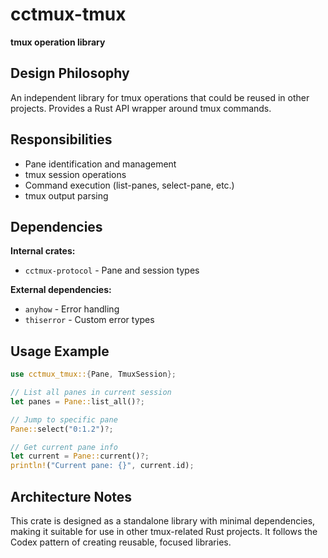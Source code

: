 # cctmux-tmux

**tmux operation library**

## Design Philosophy

An independent library for tmux operations that could be reused in other projects. Provides a Rust API wrapper around tmux commands.

## Responsibilities

- Pane identification and management
- tmux session operations
- Command execution (list-panes, select-pane, etc.)
- tmux output parsing

## Dependencies

**Internal crates:**
- `cctmux-protocol` - Pane and session types

**External dependencies:**
- `anyhow` - Error handling
- `thiserror` - Custom error types

## Usage Example

```rust
use cctmux_tmux::{Pane, TmuxSession};

// List all panes in current session
let panes = Pane::list_all()?;

// Jump to specific pane
Pane::select("0:1.2")?;

// Get current pane info
let current = Pane::current()?;
println!("Current pane: {}", current.id);
```

## Architecture Notes

This crate is designed as a standalone library with minimal dependencies, making it suitable for use in other tmux-related Rust projects. It follows the Codex pattern of creating reusable, focused libraries.
